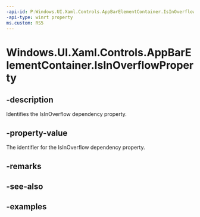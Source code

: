```yaml
---
-api-id: P:Windows.UI.Xaml.Controls.AppBarElementContainer.IsInOverflowProperty
-api-type: winrt property
ms.custom: RS5
---
```


<!-- Property syntax.
public DependencyProperty IsInOverflowProperty { get; }
-->

# Windows.UI.Xaml.Controls.AppBarElementContainer.IsInOverflowProperty

## -description

Identifies the IsInOverflow dependency property.



## -property-value

The identifier for the IsInOverflow dependency property.

## -remarks

## -see-also

## -examples

